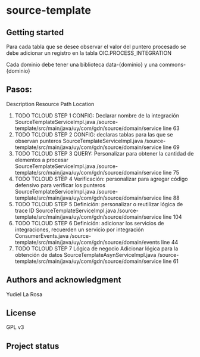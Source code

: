 # source-template

## Getting started
Para cada tabla que se desee observar el valor del puntero procesado se debe adicionar un registro en la tabla OIC.PROCESS_INTEGRATION

Cada dominio debe tener una biblioteca data-{dominio} y una commons-{dominio}

## Pasos:
Description	Resource	Path	Location
1. TODO TCLOUD STEP 1 CONFIG: Declarar nombre de la integración	
SourceTemplateServiceImpl.java	/source-template/src/main/java/uy/com/gdn/source/domain/service	line 63
2. TODO TCLOUD STEP 2 CONFIG: declaras tablas para las que se observan punteros	
SourceTemplateServiceImpl.java	/source-template/src/main/java/uy/com/gdn/source/domain/service	line 69
3. TODO TCLOUD STEP 3 QUERY: Personalizar para obtener la cantidad de elementos a procesar	
SourceTemplateServiceImpl.java	/source-template/src/main/java/uy/com/gdn/source/domain/service	line 75
4. TODO TCLOUD STEP 4 Verificación: personalizar para agregar código defensivo para verificar los punteros	
SourceTemplateServiceImpl.java	/source-template/src/main/java/uy/com/gdn/source/domain/service	line 88
5. TODO TCLOUD STEP 5 Definición: personalizar o reutilizar lógica de trace ID
SourceTemplateServiceImpl.java	/source-template/src/main/java/uy/com/gdn/source/domain/service	line 104
6. TODO TCLOUD STEP 6 Definición: adicionar los servicios de integraciones, recuerden un servicio por integración
ConsumerEvents.java	/source-template/src/main/java/uy/com/gdn/source/domain/events	line 44
7. TODO TCLOUD STEP 7 Lógica de negocio Adicionar lógica para la obtención de datos
SourceTemplateAsynServiceImpl.java	/source-template/src/main/java/uy/com/gdn/source/domain/service	line 61

## Authors and acknowledgment
Yudiel La Rosa

## License
GPL v3

## Project status
